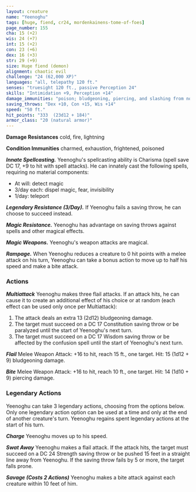 ```yaml
---
layout: creature
name: "Yeenoghu"
tags: [huge, fiend, cr24, mordenkainens-tome-of-foes]
page_number: 155
cha: 15 (+2)
wis: 24 (+7)
int: 15 (+2)
con: 23 (+6)
dex: 16 (+3)
str: 29 (+9)
size: Huge fiend (demon)
alignment: chaotic evil
challenge: "24 (62,000 XP)"
languages: "all, telepathy 120 ft."
senses: "truesight 120 ft., passive Perception 24"
skills: "Intimidation +9, Perception +14"
damage_immunities: "poison; bludgeoning, piercing, and slashing from nonmagical attacks"
saving_throws: "Dex +10, Con +15, Wis +14"
speed: "50 ft."
hit_points: "333  (23d12 + 184)"
armor_class: "20 (natural armor)"
---
```


**Damage Resistances** cold, fire, lightning

**Condition Immunities** charmed, exhaustion, frightened, poisoned

***Innate Spellcasting.*** Yeenoghu's spellcasting ability is Charisma (spell save DC 17, +9 to hit with spell attacks). He can innately cast the following spells, requiring no material components:
* At will: detect magic
* 3/day each: dispel magic, fear, invisibility
* 1/day: teleport

***Legendary Resistance (3/Day).*** If Yeenoghu fails a saving throw, he can choose to succeed instead.

***Magic Resistance.*** Yeenoghu has advantage on saving throws against spells and other magical effects.

***Magic Weapons.*** Yeenoghu's weapon attacks are magical.

***Rampage.*** When Yeenoghu reduces a creature to 0 hit points with a melee attack on his turn, Yeenoghu can take a bonus action to move up to half his speed and make a bite attack.

### Actions

***Multiattack*** Yeenoghu makes three flail attacks. If an attack hits, he can cause it to create an additional effect of his choice or at random (each effect can be used only once per Multiattack):
1. The attack deals an extra 13 (2d12) bludgeoning damage.
2. The target must succeed on a DC 17 Constitution saving throw or be paralyzed until the start of Yeenoghu's next turn.
3. The target must succeed on a DC 17 Wisdom saving throw or be affected by the confusion spell until the start of Yeenoghu's next turn.

***Flail*** Melee Weapon Attack: +16 to hit, reach 15 ft., one target. Hit: 15 (1d12 + 9) bludgeoning damage.

***Bite*** Melee Weapon Attack: +16 to hit, reach 10 ft., one target. Hit: 14 (1d10 + 9) piercing damage.

### Legendary Actions

Yeenoghu can take 3 legendary actions, choosing from the options below. Only one legendary action option can be used at a time and only at the end of another creature's turn. Yeenoghu regains spent legendary actions at the start of his turn.

***Charge*** Yeenoghu moves up to his speed.

***Swat Away*** Yeenoghu makes a flail attack. If the attack hits, the target must succeed on a DC 24 Strength saving throw or be pushed 15 feet in a straight line away from Yeenoghu. If the saving throw fails by 5 or more, the target falls prone.

***Savage (Costs 2 Actions)*** Yeenoghu makes a bite attack against each creature within 10 feet of him.